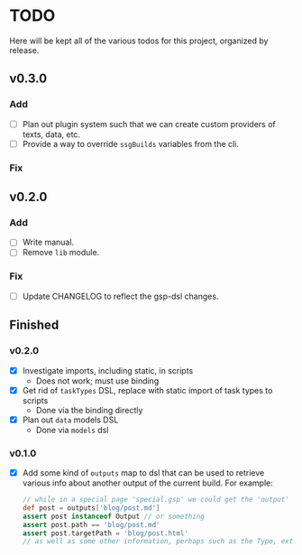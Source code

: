 # TODO

Here will be kept all of the various todos for this project, organized by release.

## v0.3.0

### Add
- [ ] Plan out plugin system such that we can create custom providers of texts, data, etc.
- [ ] Provide a way to override `ssgBuilds` variables from the cli.

### Fix

## v0.2.0

### Add
- [ ] Write manual.
- [ ] Remove `lib` module.

### Fix
- [ ] Update CHANGELOG to reflect the gsp-dsl changes.

## Finished

### v0.2.0
- [x] Investigate imports, including static, in scripts
  - Does not work; must use binding
- [x] Get rid of `taskTypes` DSL, replace with static import of task types to scripts
  - Done via the binding directly
- [x] Plan out `data` models DSL
  - Done via `models` dsl

### v0.1.0
- [x] Add some kind of `outputs` map to dsl that can be used to retrieve various info about another output of the current build. For example:
    ```groovy
    // while in a special page 'special.gsp' we could get the 'output' info for a text 'blog/post.md'
    def post = outputs['blog/post.md']
    assert post instanceof Output // or something
    assert post.path == 'blog/post.md'
    assert post.targetPath = 'blog/post.html'
    // as well as some other information, perhaps such as the Type, extension, *etc.*
    ```